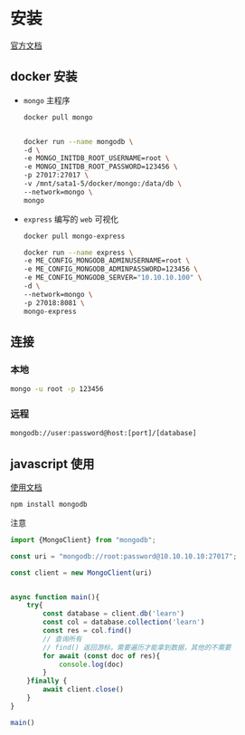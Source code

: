 # 安装

[官方文档](https://www.mongodb.com/zh-cn/docs/manual/introduction/)

## docker 安装

- `mongo` 主程序

    ``` bash
    docker pull mongo
    
    
    docker run --name mongodb \
    -d \
    -e MONGO_INITDB_ROOT_USERNAME=root \
    -e MONGO_INITDB_ROOT_PASSWORD=123456 \
    -p 27017:27017 \
    -v /mnt/sata1-5/docker/mongo:/data/db \
    --network=mongo \
    mongo
    ```

- `express` 编写的 `web` 可视化

    ``` bash
    docker pull mongo-express
    
    docker run --name express \
    -e ME_CONFIG_MONGODB_ADMINUSERNAME=root \
    -e ME_CONFIG_MONGODB_ADMINPASSWORD=123456 \
    -e ME_CONFIG_MONGODB_SERVER="10.10.10.100" \
    -d \
    --network=mongo \
    -p 27018:8081 \
    mongo-express
    ```

    

## 连接

### 本地

``` bash
mongo -u root -p 123456
```

### 远程

``` bash
mongodb://user:password@host:[port]/[database]
```


## javascript 使用

[使用文档](https://www.mongodb.com/zh-cn/docs/drivers/node/current/quick-start/)

``` bash
npm install mongodb
```

注意

```ts
import {MongoClient} from "mongodb";

const uri = "mongodb://root:password@10.10.10.10:27017";

const client = new MongoClient(uri)


async function main(){
    try{
        const database = client.db('learn')
        const col = database.collection('learn')
        const res = col.find()
        // 查询所有
        // find() 返回游标，需要遍历才能拿到数据，其他的不需要
        for await (const doc of res){
            console.log(doc)
        }
    }finally {
        await client.close()
    }
}

main()
```


